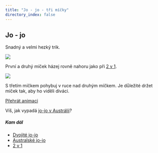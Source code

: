 ```yaml
---
title: "Jo - jo - tři míčky"
directory_index: false
---
```


## Jo - jo


Snadný a velmi hezký trik.

![](img/j/jojoa.png)

První a druhý míček házej rovně nahoru jako při <a href="../2/2v1.html" title="Žonglování se dvěma míčky.">2 v 1</a>.

![](img/j/jojob.png)

S třetím míčkem pohybuj v ruce nad druhým míčkem. Je důležité držet míček tak, aby ho viděli diváci.

[Přehrát animaci](/animace/yo-yo.html "Animace")


Víš, jak vypadá <a href="ojoj.html" title="Podobný trik.">jo-jo v Austrálii</a>?


##### Kam dál

- [Dvojité jo-jo](/micky/3/dvojite-jojo.html "Jo-jo na obě strany")
- [Australské jo-jo](/micky/3/ojoj.html "Australské jo-jo")
- [2 v 1](/micky/2/2v1.html "Trik se dvěma míčky")

